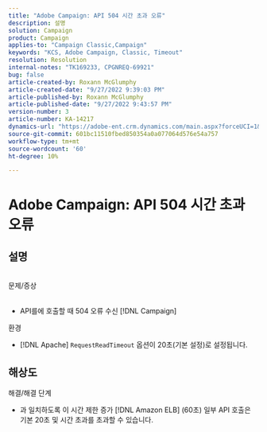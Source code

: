 ```yaml
---
title: "Adobe Campaign: API 504 시간 초과 오류"
description: 설명
solution: Campaign
product: Campaign
applies-to: "Campaign Classic,Campaign"
keywords: "KCS, Adobe Campaign, Classic, Timeout"
resolution: Resolution
internal-notes: "TK169233, CPGNREQ-69921"
bug: false
article-created-by: Roxann McGlumphy
article-created-date: "9/27/2022 9:39:03 PM"
article-published-by: Roxann McGlumphy
article-published-date: "9/27/2022 9:43:57 PM"
version-number: 3
article-number: KA-14217
dynamics-url: "https://adobe-ent.crm.dynamics.com/main.aspx?forceUCI=1&pagetype=entityrecord&etn=knowledgearticle&id=fb9fddcd-ac3e-ed11-9db1-00224808613b"
source-git-commit: 601bc11510fbed850354a0a077064d576e54a757
workflow-type: tm+mt
source-wordcount: '60'
ht-degree: 10%

---
```


# Adobe Campaign: API 504 시간 초과 오류

## 설명

<br>문제/증상<br><br>
- API를에 호출할 때 504 오류 수신 [!DNL Campaign]



환경
- [!DNL Apache] `RequestReadTimeout` 옵션이 20초(기본 설정)로 설정됩니다.



## 해상도

해결/해결 단계
- 과 일치하도록 이 시간 제한 증가 [!DNL Amazon ELB] (60초) 일부 API 호출은 기본 20초 및 시간 초과를 초과할 수 있습니다.

